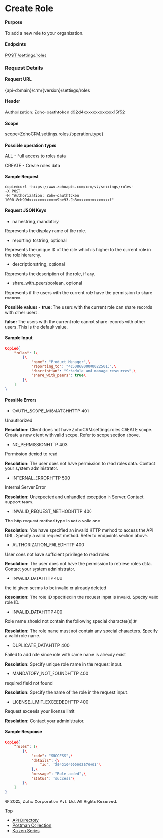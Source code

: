 
# Create Role

#### Purpose

To add a new role to your organization.

#### Endpoints

[POST /settings/roles](https://www.zoho.com/crm/developer/docs/api/v7/create-role.html)

### Request Details

#### Request URL

{api-domain}/crm/{version}/settings/roles

#### Header

Authorization: Zoho-oauthtoken d92d4xxxxxxxxxxxxx15f52

#### Scope

scope=ZohoCRM.settings.roles.{operation\_type}

#### Possible operation types

ALL - Full access to roles data

CREATE - Create roles data

#### Sample Request

``` curl
Copiedcurl "https://www.zohoapis.com/crm/v7/settings/roles"
-X POST
-H "Authorization: Zoho-oauthtoken 1000.8cb99dxxxxxxxxxxxxx9be93.9b8xxxxxxxxxxxxxxxf"
```

#### Request JSON Keys

- namestring, mandatory



Represents the display name of the role.

- reporting\_tostring, optional



Represents the unique ID of the role which is higher to the current role in the role hierarchy.

- descriptionstring, optional



Represents the description of the role, if any.

- share\_with\_peersboolean, optional



Represents if the users with the current role have the permission to share records.

**Possible values** - **true:** The users with the current role can share records with other users.

**false:** The users with the current role cannot share records with other users. This is the default value.


#### Sample Input

``` json
Copied{
    "roles": [\
        {\
            "name": "Product Manager",\
            "reporting_to": "4150868000000225013",\
            "description": "Schedule and manage resources",\
            "share_with_peers": true\
        }\
    ]
}
```

#### Possible Errors

- OAUTH\_SCOPE\_MISMATCHHTTP 401



Unauthorized

**Resolution:** Client does not have ZohoCRM.settings.roles.CREATE scope. Create a new client with valid scope. Refer to scope section above.

- NO\_PERMISSIONHTTP 403



Permission denied to read

**Resolution:** The user does not have permission to read roles data. Contact your system administrator.

- INTERNAL\_ERRORHTTP 500



Internal Server Error

**Resolution:** Unexpected and unhandled exception in Server. Contact support team.

- INVALID\_REQUEST\_METHODHTTP 400



The http request method type is not a valid one

**Resolution:** You have specified an invalid HTTP method to access the API URL. Specify a valid request method. Refer to endpoints section above.

- AUTHORIZATION\_FAILEDHTTP 400



User does not have sufficient privilege to read roles

**Resolution:** The user does not have the permission to retrieve roles data. Contact your system administrator.

- INVALID\_DATAHTTP 400



the id given seems to be invalid or already deleted

**Resolution:** The role ID specified in the request input is invalid. Specify valid role ID.

- INVALID\_DATAHTTP 400



Role name should not contain the following special character(s):#

**Resolution:** The role name must not contain any special characters. Specify a valid role name.

- DUPLICATE\_DATAHTTP 400



Failed to add role since role with same name is already exist

**Resolution:** Specify unique role name in the request input.

- MANDATORY\_NOT\_FOUNDHTTP 400



required field not found

**Resolution:** Specify the name of the role in the request input.

- LICENSE\_LIMIT\_EXCEEDEDHTTP 400



Request exceeds your license limit

**Resolution:** Contact your administrator.


#### Sample Response

``` json
Copied{
    "roles": [\
        {\
            "code": "SUCCESS",\
            "details": {\
                "id": "5843104000002870001"\
            },\
            "message": "Role added",\
            "status": "success"\
        }\
    ]
}
```

© 2025, Zoho Corporation Pvt. Ltd. All Rights Reserved.

[Top](https://www.zoho.com/crm/developer/docs/api/v7/create-role.html#top)

- [API Directory](https://www.zoho.com/crm/developer/docs/api-directory.html?source_from=qlink_)
- [Postman Collection](https://www.postman.com/zohocrmdevelopers/workspace/zoho-crm-developers/overview?source_from=qlink_)
- [Kaizen Series](https://www.zoho.com/crm/developer/docs/kaizen-series-directory.html?source_from=qlink_)